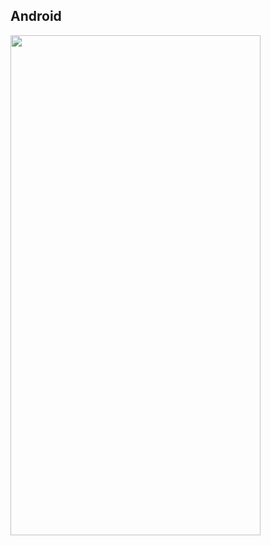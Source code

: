 ## Android

<img src="https://github.com/juniorsaraviao/BorderSample/assets/43689290/541002c9-e0ef-460c-a845-57ee52328842" width=400 height=800>
